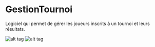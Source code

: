 # GestionTournoi
Logiciel qui permet de gérer les joueurs inscrits à un tournoi et leurs résultats.

![alt tag](https://i.imgur.com/rp06hyj.png)
![alt tag](https://i.imgur.com/UQDlhHM.png)
